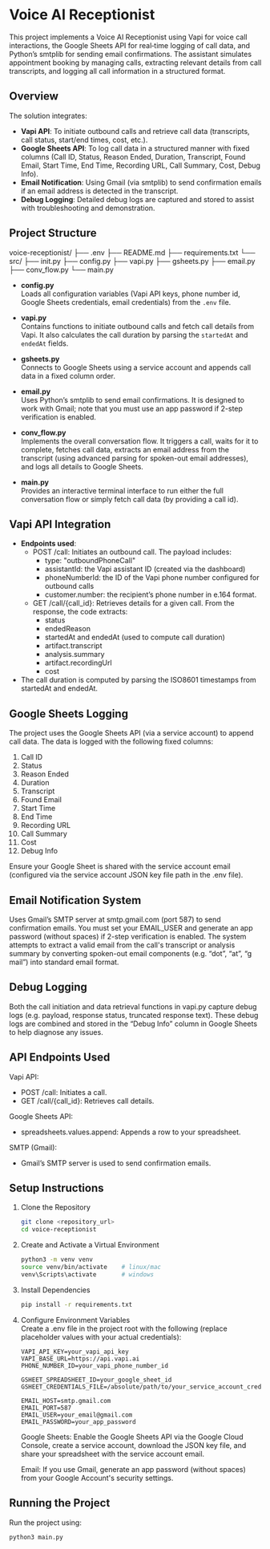 # Voice AI Receptionist

This project implements a Voice AI Receptionist using Vapi for voice call interactions, the Google Sheets API for real‐time logging of call data, and Python’s smtplib for sending email confirmations. The assistant simulates appointment booking by managing calls, extracting relevant details from call transcripts, and logging all call information in a structured format.

## Overview

The solution integrates:
- **Vapi API**: To initiate outbound calls and retrieve call data (transcripts, call status, start/end times, cost, etc.).
- **Google Sheets API**: To log call data in a structured manner with fixed columns (Call ID, Status, Reason Ended, Duration, Transcript, Found Email, Start Time, End Time, Recording URL, Call Summary, Cost, Debug Info).
- **Email Notification**: Using Gmail (via smtplib) to send confirmation emails if an email address is detected in the transcript.
- **Debug Logging**: Detailed debug logs are captured and stored to assist with troubleshooting and demonstration.

## Project Structure

voice-receptionist/
├── .env
├── README.md
├── requirements.txt
└── src/
    ├── init.py
    ├── config.py
    ├── vapi.py
    ├── gsheets.py
    ├── email.py
    ├── conv_flow.py
    └── main.py

- **config.py**  
  Loads all configuration variables (Vapi API keys, phone number id, Google Sheets credentials, email credentials) from the `.env` file.

- **vapi.py**  
  Contains functions to initiate outbound calls and fetch call details from Vapi. It also calculates the call duration by parsing the `startedAt` and `endedAt` fields.

- **gsheets.py**  
  Connects to Google Sheets using a service account and appends call data in a fixed column order.

- **email.py**  
  Uses Python’s smtplib to send email confirmations. It is designed to work with Gmail; note that you must use an app password if 2-step verification is enabled.

- **conv_flow.py**  
  Implements the overall conversation flow. It triggers a call, waits for it to complete, fetches call data, extracts an email address from the transcript (using advanced parsing for spoken-out email addresses), and logs all details to Google Sheets.

- **main.py**  
  Provides an interactive terminal interface to run either the full conversation flow or simply fetch call data (by providing a call id).

## Vapi API Integration

- **Endpoints used**:
  - POST /call: Initiates an outbound call. The payload includes:
    - type: "outboundPhoneCall"
    - assistantId: the Vapi assistant ID (created via the dashboard)
    - phoneNumberId: the ID of the Vapi phone number configured for outbound calls
    - customer.number: the recipient’s phone number in e.164 format.
  - GET /call/{call_id}: Retrieves details for a given call. From the response, the code extracts:
    - status
    - endedReason
    - startedAt and endedAt (used to compute call duration)
    - artifact.transcript
    - analysis.summary
    - artifact.recordingUrl
    - cost
- The call duration is computed by parsing the ISO8601 timestamps from startedAt and endedAt.

## Google Sheets Logging

The project uses the Google Sheets API (via a service account) to append call data. The data is logged with the following fixed columns:
1. Call ID
2. Status
3. Reason Ended
4. Duration
5. Transcript
6. Found Email
7. Start Time
8. End Time
9. Recording URL
10. Call Summary
11. Cost
12. Debug Info

Ensure your Google Sheet is shared with the service account email (configured via the service account JSON key file path in the .env file).

## Email Notification System

Uses Gmail’s SMTP server at smtp.gmail.com (port 587) to send confirmation emails. You must set your EMAIL_USER and generate an app password (without spaces) if 2-step verification is enabled. The system attempts to extract a valid email from the call's transcript or analysis summary by converting spoken-out email components (e.g. “dot”, “at”, “g mail”) into standard email format.

## Debug Logging

Both the call initiation and data retrieval functions in vapi.py capture debug logs (e.g. payload, response status, truncated response text). These debug logs are combined and stored in the “Debug Info” column in Google Sheets to help diagnose any issues.

## API Endpoints Used

Vapi API:
- POST /call: Initiates a call.
- GET /call/{call_id}: Retrieves call details.

Google Sheets API:
- spreadsheets.values.append: Appends a row to your spreadsheet.

SMTP (Gmail):
- Gmail’s SMTP server is used to send confirmation emails.


## Setup Instructions

1. Clone the Repository  
   ```bash
   git clone <repository_url>
   cd voice-receptionist
   ```

2. Create and Activate a Virtual Environment  
   ```bash
   python3 -m venv venv
   source venv/bin/activate    # linux/mac
   venv\Scripts\activate       # windows
   ```

3. Install Dependencies  
   ```bash
   pip install -r requirements.txt
   ```

4. Configure Environment Variables  
   Create a .env file in the project root with the following (replace placeholder values with your actual credentials):
   ```
   VAPI_API_KEY=your_vapi_api_key
   VAPI_BASE_URL=https://api.vapi.ai
   PHONE_NUMBER_ID=your_vapi_phone_number_id

   GSHEET_SPREADSHEET_ID=your_google_sheet_id
   GSHEET_CREDENTIALS_FILE=/absolute/path/to/your_service_account_credentials.json

   EMAIL_HOST=smtp.gmail.com
   EMAIL_PORT=587
   EMAIL_USER=your_email@gmail.com
   EMAIL_PASSWORD=your_app_password
   ```

   Google Sheets: Enable the Google Sheets API via the Google Cloud Console, create a service account, download the JSON key file, and share your spreadsheet with the service account email.

   Email: If you use Gmail, generate an app password (without spaces) from your Google Account's security settings.

## Running the Project

Run the project using:
```bash
python3 main.py
```



